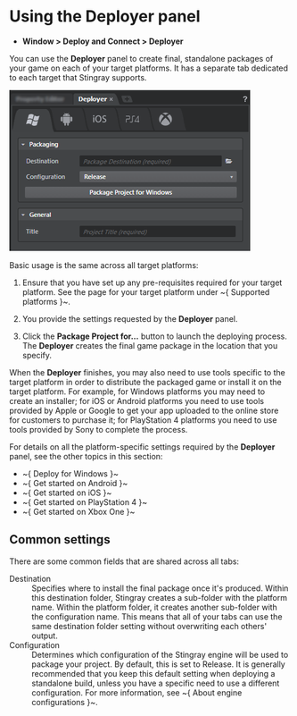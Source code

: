 # Using the Deployer panel

- **Window > Deploy and Connect > Deployer**

You can use the **Deployer** panel to create final, standalone packages of your game on each of your target platforms. It has a separate tab dedicated to each target that Stingray supports.

![Deployer Window Overview](../images/deployer.png)

Basic usage is the same across all target platforms:

1.	Ensure that you have set up any pre-requisites required for your target platform. See the page for your target platform under ~{ Supported platforms }~.

2.	You provide the settings requested by the **Deployer** panel.

3.	Click the **Package Project for...** button to launch the deploying process. The **Deployer** creates the final game package in the location that you specify.

When the **Deployer** finishes, you may also need to use tools specific to the target platform in order to distribute the packaged game or install it on the target platform. For example, for Windows platforms you may need to create an installer; for iOS or Android platforms you need to use tools provided by Apple or Google to get your app uploaded to the online store for customers to purchase it; for PlayStation 4 platforms you need to use tools provided by Sony to complete the process.

For details on all the platform-specific settings required by the **Deployer** panel, see the other topics in this section:

-	~{ Deploy for Windows }~
-	~{ Get started on Android }~
-	~{ Get started on iOS }~
-	~{ Get started on PlayStation 4 }~
-	~{ Get started on Xbox One }~

## Common settings

There are some common fields that are shared across all tabs:

<dl>
<dt>Destination</dt>
<dd>Specifies where to install the final package once it's produced. Within this destination folder, Stingray creates a sub-folder with the platform name. Within the platform folder, it creates another sub-folder with the configuration name. This means that all of your tabs can use the same destination folder setting without overwriting each others' output.</dd>

<dt>Configuration</dt>
<dd>Determines which configuration of the Stingray engine will be used to package your project. By default, this is set to Release. It is generally recommended that you keep this default setting when deploying a standalone build, unless you have a specific need to use a different configuration. For more information, see ~{ About engine configurations }~.</dd>
</dl>

